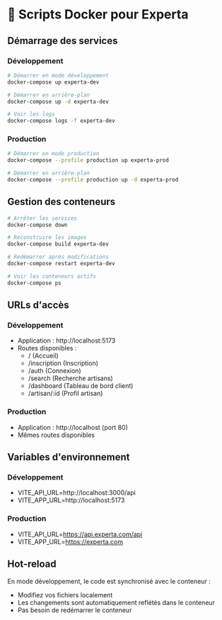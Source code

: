 # 🐳 Scripts Docker pour Experta

## Démarrage des services

### Développement
```bash
# Démarrer en mode développement
docker-compose up experta-dev

# Démarrer en arrière-plan
docker-compose up -d experta-dev

# Voir les logs
docker-compose logs -f experta-dev
```

### Production
```bash
# Démarrer en mode production
docker-compose --profile production up experta-prod

# Démarrer en arrière-plan
docker-compose --profile production up -d experta-prod
```

## Gestion des conteneurs

```bash
# Arrêter les services
docker-compose down

# Reconstruire les images
docker-compose build experta-dev

# Redémarrer après modifications
docker-compose restart experta-dev

# Voir les conteneurs actifs
docker-compose ps
```

## URLs d'accès

### Développement
- Application : http://localhost:5173
- Routes disponibles :
  - / (Accueil)
  - /inscription (Inscription)
  - /auth (Connexion)
  - /search (Recherche artisans)
  - /dashboard (Tableau de bord client)
  - /artisan/:id (Profil artisan)

### Production
- Application : http://localhost (port 80)
- Mêmes routes disponibles

## Variables d'environnement

### Développement
- VITE_API_URL=http://localhost:3000/api
- VITE_APP_URL=http://localhost:5173

### Production  
- VITE_API_URL=https://api.experta.com/api
- VITE_APP_URL=https://experta.com

## Hot-reload

En mode développement, le code est synchronisé avec le conteneur :
- Modifiez vos fichiers localement
- Les changements sont automatiquement reflétés dans le conteneur
- Pas besoin de redémarrer le conteneur